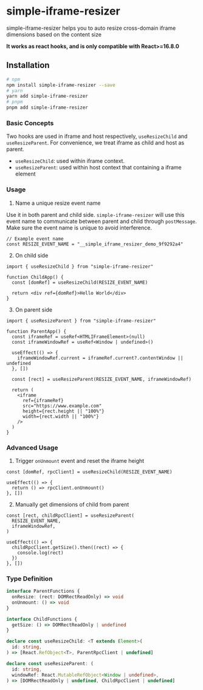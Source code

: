 # simple-iframe-resizer

simple-iframe-resizer helps you to auto resize cross-domain iframe dimensions based on the content size

**It works as react hooks, and is only compatible with React>=16.8.0**

## Installation

```sh
# npm
npm install simple-iframe-resizer --save
# yarn
yarn add simple-iframe-resizer
# pnpm
pnpm add simple-iframe-resizer
```

### Basic Concepts

Two hooks are used in iframe and host respectively, `useResizeChild` and `useResizeParent`. For convenience, we treat iframe as child and host as parent.

- `useResizeChild`: used within iframe context.
- `useResizeParent`: used within host context that containing a iframe element

### Usage

1. Name a unique resize event name

Use it in both parent and child side. `simple-iframe-resizer` will use this event name to communicate between parent and child through `postMessage`. Make sure the event name is unique to avoid interference.

```tsx
// Example event name
const RESIZE_EVENT_NAME = "__simple_iframe_resizer_demo_9f9292a4"
```

2. On child side

```tsx
import { useResizeChild } from "simple-iframe-resizer"

function ChildApp() {
  const [domRef] = useResizeChild(RESIZE_EVENT_NAME)

  return <div ref={domRef}>Hello World</div>
}
```

3. On parent side

```tsx
import { useResizeParent } from "simple-iframe-resizer"

function ParentApp() {
  const iframeRef = useRef<HTMLIFrameElement>(null)
  const iframeWindowRef = useRef<Window | undefined>()

  useEffect(() => {
    iframeWindowRef.current = iframeRef.current?.contentWindow || undefined
  }, [])

  const [rect] = useResizeParent(RESIZE_EVENT_NAME, iframeWindowRef)

  return (
    <iframe
      ref={iframeRef}
      src="https://www.example.com"
      height={rect.height || "100%"}
      width={rect.width || "100%"}
    />
  )
}
```

### Advanced Usage

1. Trigger `onUnmount` event and reset the iframe height

```tsx
const [domRef, rpcClient] = useResizeChild(RESIZE_EVENT_NAME)

useEffect(() => {
  return () => rpcClient.onUnmount()
}, [])
```

2. Manually get dimensions of child from parent

```tsx
const [rect, childRpcClient] = useResizeParent(
  RESIZE_EVENT_NAME,
  iframeWindowRef,
)

useEffect(() => {
  childRpcClient.getSize().then((rect) => {
    console.log(rect)
  })
}, [])
```

### Type Definition

```ts
interface ParentFunctions {
  onResize: (rect: DOMRectReadOnly) => void
  onUnmount: () => void
}
```

```ts
interface ChildFunctions {
  getSize: () => DOMRectReadOnly | undefined
}
```

```ts
declare const useResizeChild: <T extends Element>(
  id: string,
) => [React.RefObject<T>, ParentRpcClient | undefined]
```

```ts
declare const useResizeParent: (
  id: string,
  windowRef: React.MutableRefObject<Window | undefined>,
) => [DOMRectReadOnly | undefined, ChildRpcClient | undefined]
```
